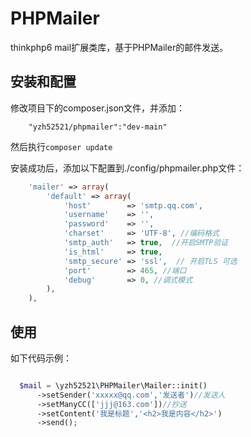 # PHPMailer
thinkphp6 mail扩展类库，基于PHPMailer的邮件发送。

## 安装和配置
修改项目下的composer.json文件，并添加：
```
    "yzh52521/phpmailer":"dev-main"
```
然后执行```composer update```

安装成功后，添加以下配置到./config/phpmailer.php文件：
```php
    'mailer' => array(
        'default' => array(
            'host'        => 'smtp.qq.com',
            'username'    => '',
            'password'    => '',
            'charset'     => 'UTF-8', //编码格式
            'smtp_auth'   => true,  //开启SMTP验证
            'is_html'     => true,
            'smtp_secure' => 'ssl',  // 开启TLS 可选
            'port'        => 465, //端口
            'debug'       => 0, //调式模式
        ),
    ),
```


## 使用
如下代码示例：
```php

  $mail = \yzh52521\PHPMailer\Mailer::init()
      ->setSender('xxxxx@qq.com','发送者')//发送人
      ->setManyCC(['jjj@163.com'])//抄送
      ->setContent('我是标题','<h2>我是内容</h2>')
      ->send();
```
